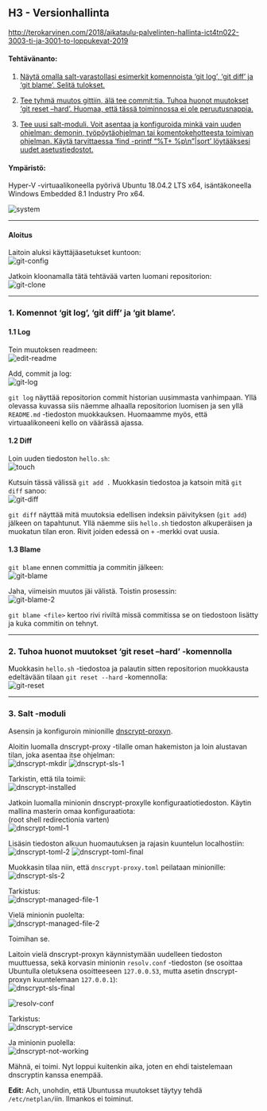## H3 - Versionhallinta

http://terokarvinen.com/2018/aikataulu-palvelinten-hallinta-ict4tn022-3003-ti-ja-3001-to-loppukevat-2019

#### Tehtävänanto:

1. [Näytä omalla salt-varastollasi esimerkit komennoista ‘git log’, ‘git diff’ ja ‘git blame’. Selitä tulokset.](#tehtava1)

2. [Tee tyhmä muutos gittiin, älä tee commit:tia. Tuhoa huonot muutokset ‘git reset –hard’. Huomaa, että tässä toiminnossa ei ole peruutusnappia.](#tehtava2)

3. [Tee uusi salt-moduli. Voit asentaa ja konfiguroida minkä vain uuden ohjelman: demonin, työpöytäohjelman tai komentokehotteesta toimivan ohjelman. Käytä tarvittaessa ‘find -printf “%T+ %p\n”|sort’ löytääksesi uudet asetustiedostot.](#tehtava3)

#### Ympäristö:

Hyper-V -virtuaalikoneella pyörivä Ubuntu 18.04.2 LTS x64, isäntäkoneella Windows Embedded 8.1 Industry Pro x64.

![system](/palvelinten-hallinta-2019/assignments/h3-versionhallinta/screenshots/neofetch.png)

---

#### Aloitus

Laitoin aluksi käyttäjäasetukset kuntoon:\
![git-config](/palvelinten-hallinta-2019/assignments/h3-versionhallinta/screenshots/git-config.png)

Jatkoin kloonamalla tätä tehtävää varten luomani repositorion:\
![git-clone](/palvelinten-hallinta-2019/assignments/h3-versionhallinta/screenshots/git-clone.png)

---

### <a id="tehtava1">1. Komennot ‘git log’, ‘git diff’ ja ‘git blame’.</a>

#### 1.1 Log

Tein muutoksen readmeen:\
![edit-readme](/palvelinten-hallinta-2019/assignments/h3-versionhallinta/screenshots/edit-readme.png)

Add, commit ja log:\
![git-log](/palvelinten-hallinta-2019/assignments/h3-versionhallinta/screenshots/git-log.png)

`git log` näyttää repositorion commit historian uusimmasta vanhimpaan. Yllä olevassa kuvassa siis näemme alhaalla repositorion luomisen ja sen yllä `README.md` -tiedoston muokkauksen. Huomaamme myös, että virtuaalikoneeni kello on väärässä ajassa.

#### 1.2 Diff

Loin uuden tiedoston `hello.sh`:\
![touch](/palvelinten-hallinta-2019/assignments/h3-versionhallinta/screenshots/touch.png)

Kutsuin tässä välissä `git add .`
Muokkasin tiedostoa ja katsoin mitä `git diff` sanoo:\
![git-diff](/palvelinten-hallinta-2019/assignments/h3-versionhallinta/screenshots/git-diff.png)

`git diff` näyttää mitä muutoksia edellisen indeksin päivityksen (`git add`) jälkeen on tapahtunut. Yllä näemme siis `hello.sh` tiedoston alkuperäisen ja muokatun tilan eron. Rivit joiden edessä on `+` -merkki ovat uusia.

#### 1.3 Blame

`git blame` ennen committia ja commitin jälkeen:\
![git-blame](/palvelinten-hallinta-2019/assignments/h3-versionhallinta/screenshots/git-blame.png)

Jaha, viimeisin muutos jäi välistä. Toistin prosessin:\
![git-blame-2](/palvelinten-hallinta-2019/assignments/h3-versionhallinta/screenshots/git-blame-2.png)

`git blame <file>` kertoo rivi riviltä missä commitissa se on tiedostoon lisätty ja kuka commitin on tehnyt.

---

### <a id="tehtava2">2. Tuhoa huonot muutokset ‘git reset –hard’ -komennolla</a>

Muokkasin `hello.sh` -tiedostoa ja palautin sitten repositorion muokkausta edeltävään tilaan `git reset --hard` -komennolla:\
![git-reset](/palvelinten-hallinta-2019/assignments/h3-versionhallinta/screenshots/git-reset.png)

---

### <a id="tehtava3">3. Salt -moduli</a>

Asensin ja konfiguroin minionille [dnscrypt-proxyn](https://github.com/jedisct1/dnscrypt-proxy).

Aloitin luomalla dnscrypt-proxy -tilalle oman hakemiston ja loin alustavan tilan, joka asentaa itse ohjelman:\
![dnscrypt-mkdir](/palvelinten-hallinta-2019/assignments/h3-versionhallinta/screenshots/dnscrypt-mkdir.png)
![dnscrypt-sls-1](/palvelinten-hallinta-2019/assignments/h3-versionhallinta/screenshots/dnscrypt-sls-1.png)

Tarkistin, että tila toimii:\
![dnscrypt-installed](/palvelinten-hallinta-2019/assignments/h3-versionhallinta/screenshots/dnscrypt-installed.png)

Jatkoin luomalla minionin dnscrypt-proxylle konfiguraatiotiedoston. Käytin mallina masterin omaa konfiguraatiota:\
(root shell redirectionia varten)\
![dnscrypt-toml-1](/palvelinten-hallinta-2019/assignments/h3-versionhallinta/screenshots/dnscrypt-toml-1.png)

Lisäsin tiedoston alkuun huomautuksen ja rajasin kuuntelun localhostiin:\
![dnscrypt-toml-2](/palvelinten-hallinta-2019/assignments/h3-versionhallinta/screenshots/dnscrypt-toml-2.png)
![dnscrypt-toml-final](/palvelinten-hallinta-2019/assignments/h3-versionhallinta/screenshots/dnscrypt-toml-final.png)

Muokkasin tilaa niin, että `dnscrypt-proxy.toml` peilataan minionille:\
![dnscrypt-sls-2](/palvelinten-hallinta-2019/assignments/h3-versionhallinta/screenshots/dnscrypt-sls-2.png)

Tarkistus:\
![dnscrypt-managed-file-1](/palvelinten-hallinta-2019/assignments/h3-versionhallinta/screenshots/dnscrypt-managed-file-1.png)

Vielä minionin puolelta:\
![dnscrypt-managed-file-2](/palvelinten-hallinta-2019/assignments/h3-versionhallinta/screenshots/dnscrypt-managed-file-2.png)

Toimihan se.

Laitoin vielä dnscrypt-proxyn käynnistymään uudelleen tiedoston muuttuessa, sekä korvasin minionin `resolv.conf` -tiedoston (se osoittaa Ubuntulla oletuksena osoitteeseen `127.0.0.53`, mutta asetin dnscrypt-proxyn kuuntelemaan `127.0.0.1`):\
![dnscrypt-sls-final](/palvelinten-hallinta-2019/assignments/h3-versionhallinta/screenshots/dnscrypt-sls-final.png)

![resolv-conf](/palvelinten-hallinta-2019/assignments/h3-versionhallinta/screenshots/resolv-conf.png)

Tarkistus:\
![dnscrypt-service](/palvelinten-hallinta-2019/assignments/h3-versionhallinta/screenshots/dnscrypt-service.png)

Ja minionin puolella:\
![dnscrypt-not-working](/palvelinten-hallinta-2019/assignments/h3-versionhallinta/screenshots/dnscrypt-not-working.png)

Mähnä, ei toimi. Nyt loppui kuitenkin aika, joten en ehdi taistelemaan dnscryptin kanssa enempää.

**Edit:** Ach, unohdin, että Ubuntussa muutokset täytyy tehdä `/etc/netplan/`iin. Ilmankos ei toiminut.
